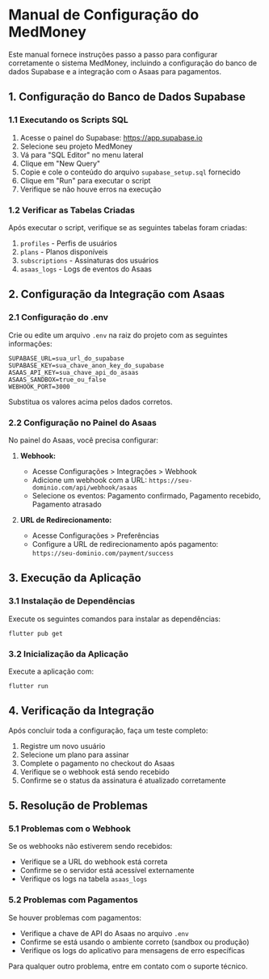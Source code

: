 # Manual de Configuração do MedMoney

Este manual fornece instruções passo a passo para configurar corretamente o sistema MedMoney, incluindo a configuração do banco de dados Supabase e a integração com o Asaas para pagamentos.

## 1. Configuração do Banco de Dados Supabase

### 1.1 Executando os Scripts SQL

1. Acesse o painel do Supabase: https://app.supabase.io
2. Selecione seu projeto MedMoney
3. Vá para "SQL Editor" no menu lateral
4. Clique em "New Query"
5. Copie e cole o conteúdo do arquivo `supabase_setup.sql` fornecido
6. Clique em "Run" para executar o script
7. Verifique se não houve erros na execução

### 1.2 Verificar as Tabelas Criadas

Após executar o script, verifique se as seguintes tabelas foram criadas:

1. `profiles` - Perfis de usuários
2. `plans` - Planos disponíveis
3. `subscriptions` - Assinaturas dos usuários
4. `asaas_logs` - Logs de eventos do Asaas

## 2. Configuração da Integração com Asaas

### 2.1 Configuração do .env

Crie ou edite um arquivo `.env` na raiz do projeto com as seguintes informações:

```
SUPABASE_URL=sua_url_do_supabase
SUPABASE_KEY=sua_chave_anon_key_do_supabase
ASAAS_API_KEY=sua_chave_api_do_asaas
ASAAS_SANDBOX=true_ou_false
WEBHOOK_PORT=3000
```

Substitua os valores acima pelos dados corretos.

### 2.2 Configuração no Painel do Asaas

No painel do Asaas, você precisa configurar:

1. **Webhook:**
   - Acesse Configurações > Integrações > Webhook
   - Adicione um webhook com a URL: `https://seu-dominio.com/api/webhook/asaas`
   - Selecione os eventos: Pagamento confirmado, Pagamento recebido, Pagamento atrasado

2. **URL de Redirecionamento:**
   - Acesse Configurações > Preferências
   - Configure a URL de redirecionamento após pagamento: `https://seu-dominio.com/payment/success`

## 3. Execução da Aplicação

### 3.1 Instalação de Dependências

Execute os seguintes comandos para instalar as dependências:

```
flutter pub get
```

### 3.2 Inicialização da Aplicação

Execute a aplicação com:

```
flutter run
```

## 4. Verificação da Integração

Após concluir toda a configuração, faça um teste completo:

1. Registre um novo usuário
2. Selecione um plano para assinar
3. Complete o pagamento no checkout do Asaas
4. Verifique se o webhook está sendo recebido
5. Confirme se o status da assinatura é atualizado corretamente

## 5. Resolução de Problemas

### 5.1 Problemas com o Webhook

Se os webhooks não estiverem sendo recebidos:

- Verifique se a URL do webhook está correta
- Confirme se o servidor está acessível externamente
- Verifique os logs na tabela `asaas_logs`

### 5.2 Problemas com Pagamentos

Se houver problemas com pagamentos:

- Verifique a chave de API do Asaas no arquivo `.env`
- Confirme se está usando o ambiente correto (sandbox ou produção)
- Verifique os logs do aplicativo para mensagens de erro específicas

Para qualquer outro problema, entre em contato com o suporte técnico. 